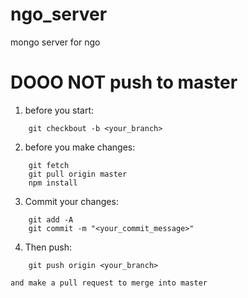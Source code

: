 # ngo_server
mongo server for ngo

# DOOO NOT push to master
1. before you start:
```
    git checkbout -b <your_branch>
```

2. before you make changes:
```
    git fetch
    git pull origin master
    npm install
```

3. Commit your changes:
```
    git add -A
    git commit -m "<your_commit_message>"
```

4. Then push:
```
    git push origin <your_branch>
```

    and make a pull request to merge into master